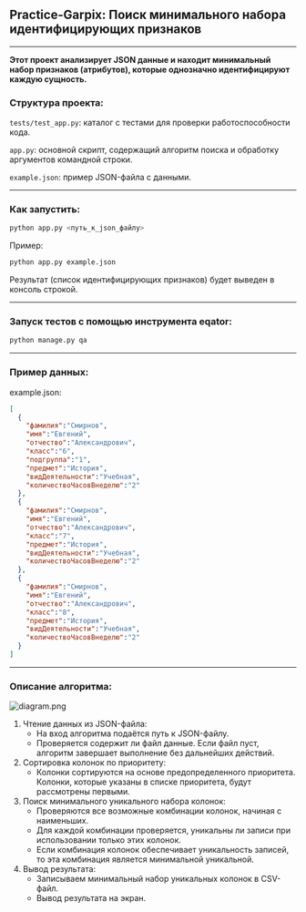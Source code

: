 ## Practice-Garpix: Поиск минимального набора идентифицирующих признаков

---

**Этот проект анализирует JSON данные и находит минимальный
набор признаков (атрибутов), которые однозначно идентифицируют каждую сущность.**


### Структура проекта:
`tests/test_app.py`: каталог с тестами для проверки работоспособности кода.

`app.py`: основной скрипт, содержащий алгоритм поиска и обработку аргументов командной строки.

`example.json`: пример JSON-файла с данными.

---

### Как запустить:

```python
python app.py <путь_к_json_файлу>
```

  Пример:

  ```python
  python app.py example.json
  ```
  Результат (список идентифицирующих признаков) будет выведен в консоль строкой.
  

---

### Запуск тестов с помощью инструмента eqator:

```python
python manage.py qa
```
---

### Пример данных:

example.json:
```json
[
  {
    "фамилия":"Смирнов",
    "имя":"Евгений",
    "отчество":"Александрович",
    "класс":"6",
    "подгруппа":"1",
    "предмет":"История",
    "видДеятельности":"Учебная",
    "количествоЧасовВнеделю":"2"
  },
  {
    "фамилия":"Смирнов",
    "имя":"Евгений",
    "отчество":"Александрович",
    "класс":"7",
    "предмет":"История",
    "видДеятельности":"Учебная",
    "количествоЧасовВнеделю":"2"
  },
  {
    "фамилия":"Смирнов",
    "имя":"Евгений",
    "отчество":"Александрович",
    "класс":"8",
    "предмет":"История",
    "видДеятельности":"Учебная",
    "количествоЧасовВнеделю":"2"
  }
]
```
---

### Описание алгоритма:

![diagram.png](..%2F..%2FDesktop%2Fdiagram.png)

1. Чтение данных из JSON-файла:
   - На вход алгоритма подаётся путь к JSON-файлу.
   - Проверяется содержит ли файл данные. Если файл пуст, алгоритм завершает выполнение без дальнейших действий.
2. Сортировка колонок по приоритету:
   - Колонки сортируются на основе предопределенного приоритета. Колонки, которые указаны в списке приоритета, будут рассмотрены первыми.
3. Поиск минимального уникального набора колонок:
   - Проверяются все возможные комбинации колонок, начиная с наименьших. 
   - Для каждой комбинации проверяется, уникальны ли записи при использовании только этих колонок.
   - Если комбинация колонок обеспечивает уникальность записей, то эта комбинация является минимальной уникальной.
4. Вывод результата:
   - Записываем минимальный набор уникальных колонок в CSV-файл. 
   - Вывод результата на экран.
